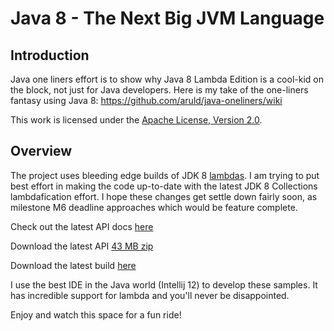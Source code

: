 Java 8 - The Next Big JVM Language
==================================

## Introduction

Java one liners effort is to show why Java 8 Lambda Edition is a cool-kid on the block, not just for Java developers.
Here is my take of the one-liners fantasy using Java 8: https://github.com/aruld/java-oneliners/wiki

This work is licensed under the [Apache License, Version 2.0](http://www.apache.org/licenses/LICENSE-2.0).

## Overview

The project uses bleeding edge builds of JDK 8 [lambdas](http://openjdk.java.net/projects/lambda/).
I am trying to put best effort in making the code up-to-date with the latest JDK 8 Collections lambdafication effort.
I hope these changes get settle down fairly soon, as milestone M6 deadline approaches which would be feature complete.

Check out the latest API docs [here](http://download.java.net/lambda/b74/docs/api/)

Download the latest API [43 MB zip](http://www.java.net/download/lambda/b74/lambda-8-b74-apidocs-21_jan_2013.zip)

Download the latest build [here](http://jdk8.java.net/lambda/)

I use the best IDE in the Java world (Intellij 12) to develop these samples. It has incredible support for lambda and you'll never be disappointed.

Enjoy and watch this space for a fun ride!